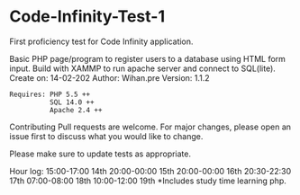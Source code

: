 # Code-Infinity-Test-1
First proficiency test for Code Infinity application.

   Basic PHP page/program to register users to a database using HTML form input.
    Build with XAMMP to run apache server and connect to SQL(lite).
    Create on: 14-02-202
    Author: Wihan.pre
    Version: 1.1.2

    Requires: PHP 5.5 ++
              SQL 14.0 ++
              Apache 2.4 ++


Contributing
Pull requests are welcome. For major changes, please open an issue first to discuss what you would like to change.

Please make sure to update tests as appropriate.

Hour log:
      15:00-17:00 14th
      20:00-00:00 15th
      20:00-00:00 16th
      20:30-22:30 17th
      07:00-08:00 18th
      10:00-12:00 19th
*Includes study time learning php.
